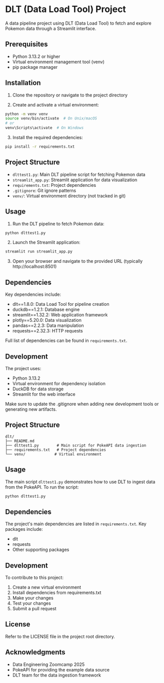# DLT (Data Load Tool) Project

A data pipeline project using DLT (Data Load Tool) to fetch and explore Pokemon data through a Streamlit interface.

## Prerequisites

- Python 3.13.2 or higher
- Virtual environment management tool (venv)
- pip package manager

## Installation

1. Clone the repository or navigate to the project directory

2. Create and activate a virtual environment:
```bash
python -m venv venv
source venv/bin/activate  # On Unix/macOS
# or
venv\Scripts\activate  # On Windows
```

3. Install the required dependencies:
```bash
pip install -r requirements.txt
```

## Project Structure

- `dlttest1.py`: Main DLT pipeline script for fetching Pokemon data
- `streamlit_app.py`: Streamlit application for data visualization
- `requirements.txt`: Project dependencies
- `.gitignore`: Git ignore patterns
- `venv/`: Virtual environment directory (not tracked in git)

## Usage

1. Run the DLT pipeline to fetch Pokemon data:
```bash
python dlttest1.py
```

2. Launch the Streamlit application:
```bash
streamlit run streamlit_app.py
```

3. Open your browser and navigate to the provided URL (typically http://localhost:8501)

## Dependencies

Key dependencies include:
- dlt==1.8.0: Data Load Tool for pipeline creation
- duckdb==1.2.1: Database engine
- streamlit==1.32.2: Web application framework
- plotly==5.20.0: Data visualization
- pandas==2.2.3: Data manipulation
- requests==2.32.3: HTTP requests

Full list of dependencies can be found in `requirements.txt`.

## Development

The project uses:
- Python 3.13.2
- Virtual environment for dependency isolation
- DuckDB for data storage
- Streamlit for the web interface

Make sure to update the .gitignore when adding new development tools or generating new artifacts.

## Project Structure

```
dlt/
├── README.md
├── dlttest1.py        # Main script for PokeAPI data ingestion
├── requirements.txt   # Project dependencies
└── venv/             # Virtual environment
```

## Usage

The main script `dlttest1.py` demonstrates how to use DLT to ingest data from the PokeAPI. To run the script:

```bash
python dlttest1.py
```

## Dependencies

The project's main dependencies are listed in `requirements.txt`. Key packages include:
- dlt
- requests
- Other supporting packages

## Development

To contribute to this project:

1. Create a new virtual environment
2. Install dependencies from requirements.txt
3. Make your changes
4. Test your changes
5. Submit a pull request

## License

Refer to the LICENSE file in the project root directory.

## Acknowledgments

- Data Engineering Zoomcamp 2025
- PokeAPI for providing the example data source
- DLT team for the data ingestion framework